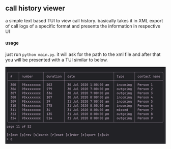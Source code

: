 ## call history viewer

a simple text based TUI to view call history. basically takes it in XML
export of call logs of a specific format and presents the information in
respective UI

#### usage

just run `python main.py`. it will ask for the path to the xml file and after
that you will be presented with a TUI similar to below.

![](./res/out.png)
